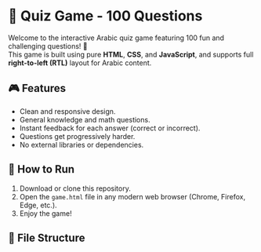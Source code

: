 # 🧠 Quiz Game - 100 Questions

Welcome to the interactive Arabic quiz game featuring 100 fun and challenging questions! 🎉  
This game is built using pure **HTML**, **CSS**, and **JavaScript**, and supports full **right-to-left (RTL)** layout for Arabic content.

## 🎮 Features

- Clean and responsive design.
- General knowledge and math questions.
- Instant feedback for each answer (correct or incorrect).
- Questions get progressively harder.
- No external libraries or dependencies.

## 🚀 How to Run

1. Download or clone this repository.
2. Open the `game.html` file in any modern web browser (Chrome, Firefox, Edge, etc.).
3. Enjoy the game!

## 📁 File Structure



